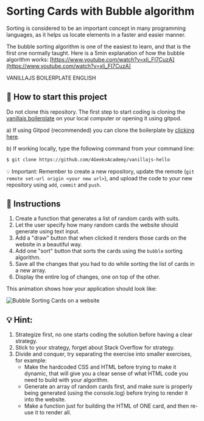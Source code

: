 <!--hide-->
# Sorting Cards with Bubble algorithm
<!--endhide-->

Sorting is considered to be an important concept in many programming languages, as it helps us locate elements in a faster and easier manner.

The bubble sorting algorithm is one of the easiest to learn, and that is the first one normally taught. Here is a 5min explanation of how the bubble algorithm works:
[https://www.youtube.com/watch?v=xli_FI7CuzA](https://www.youtube.com/watch?v=xli_FI7CuzA)

VANILLAJS BOILERPLATE ENGLISH

## 🌱  How to start this project

Do not clone this repository. The first step to start coding is cloning the [vanillajs boilerplate](https://github.com/4GeeksAcademy/vanillajs-hello) on your local computer or opening it using gitpod.

a) If using Gitpod (recommended) you can clone the boilerplate by [clicking here](https://github.com/4GeeksAcademy/vanillajs-hello).

b) If working locally, type the following command from your command line:

```sh
$ git clone https://github.com/4GeeksAcademy/vanillajs-hello
```

💡 Important: Remember to create a new repository, update the remote (`git remote set-url origin <your new url>`), and upload the code to your new repository using `add`, `commit` and `push`.

## 📝 Instructions

1. Create a function that generates a list of random cards with suits.
1. Let the user specify how many random cards the website should generate using text input.
2. Add a "draw" button that when clicked it renders those cards on the website in a beautiful way.
3. Add one "sort" button that sorts the cards using the `bubble` sorting algorithm.
4. Save all the changes that you had to do while sorting the list of cards in a new array.
5. Display the entire log of changes, one on top of the other.

This animation shows how your application should look like:

![Bubble Sorting Cards on a website](https://raw.githubusercontent.com/breatheco-de/exercise-sorting-cards-with-bubble/master/preview.gif)

## 💡 Hint:

1. Strategize first, no one starts coding the solution before having a clear strategy.
2. Stick to your strategy, forget about Stack Overflow for strategy.
3. Divide and conquer, try separating the exercise into smaller exercises, for example:
    - Make the hardcoded CSS and HTML before trying to make it dynamic, that will give you a clear sense of what HTML code you need to build with your algorithm.
    - Generate an array of random cards first, and make sure is properly being generated (using the console.log) before trying to render it into the website.
    - Make a function just for building the HTML of ONE card, and then re-use it to render all.
